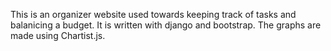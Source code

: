 This is an organizer website used towards keeping track of tasks and balanicing a budget. It is written with django and bootstrap. The graphs are made using Chartist.js. 
